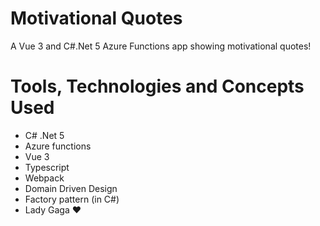 # Motivational Quotes
A Vue 3 and C#.Net 5 Azure Functions app showing motivational quotes!

# Tools, Technologies and Concepts Used
- C# .Net 5
- Azure functions
- Vue 3
- Typescript
- Webpack
- Domain Driven Design
- Factory pattern (in C#)
- Lady Gaga :heart:
